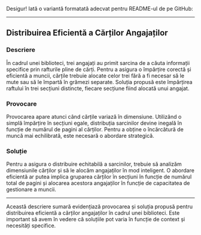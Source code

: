 Desigur! Iată o variantă formatată adecvat pentru README-ul de pe GitHub:

---

## Distribuirea Eficientă a Cărților Angajaților

### Descriere

În cadrul unei biblioteci, trei angajați au primit sarcina de a căuta informații specifice prin rafturile pline de cărți. Pentru a asigura o împărțire corectă și eficientă a muncii, cărțile trebuie alocate celor trei fără a fi necesar să le mute sau să le împartă în grămezi separate. Soluția propusă este împărțirea raftului în trei secțiuni distincte, fiecare secțiune fiind alocată unui angajat.

### Provocare

Provocarea apare atunci când cărțile variază în dimensiune. Utilizând o simplă împărțire în secțiuni egale, distribuția sarcinilor devine inegală în funcție de numărul de pagini al cărților. Pentru a obține o încărcătură de muncă mai echilibrată, este necesară o abordare strategică.

### Soluție

Pentru a asigura o distribuire echitabilă a sarcinilor, trebuie să analizăm dimensiunile cărților și să le alocăm angajaților în mod inteligent. O abordare eficientă ar putea implica gruparea cărților în secțiuni în funcție de numărul total de pagini și alocarea acestora angajaților în funcție de capacitatea de gestionare a muncii.

---

Această descriere sumară evidențiază provocarea și soluția propusă pentru distribuirea eficientă a cărților angajaților în cadrul unei biblioteci. Este important să avem în vedere că soluțiile pot varia în funcție de context și necesități specifice.
